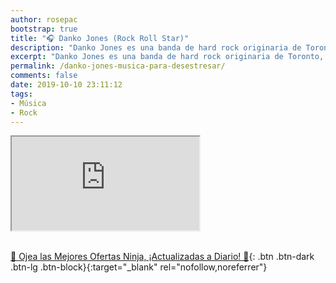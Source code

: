 ```yaml
---
author: rosepac
bootstrap: true
title: "🎧 Danko Jones (Rock Roll Star)"
description: "Danko Jones es una banda de hard rock originaria de Toronto, Canadá. La banda está formada por Danko Jones, John Calabrese y Dan Cornelius."
excerpt: "Danko Jones es una banda de hard rock originaria de Toronto, Canadá. La banda está formada por Danko Jones, John Calabrese y Dan Cornelius."
permalink: /danko-jones-musica-para-desestresar/
comments: false
date: 2019-10-10 23:11:12
tags:
- Música
- Rock
---
```


<div class="embed-responsive embed-responsive-16by9">
  <iframe class="embed-responsive-item" src="https://www.youtube-nocookie.com/embed/playlist?list=PLKMVpZCIGhq1kyrlyzHvehrqy4k0QlX4h?rel=0" allowfullscreen></iframe>
</div><br/>

[🎁 Ojea las Mejores Ofertas Ninja, ¡Actualizadas a Diario! 🛒](https://www.amazon.es/shop/cibercursos){: .btn .btn-dark .btn-lg .btn-block}{:target="_blank" rel="nofollow,noreferrer"}